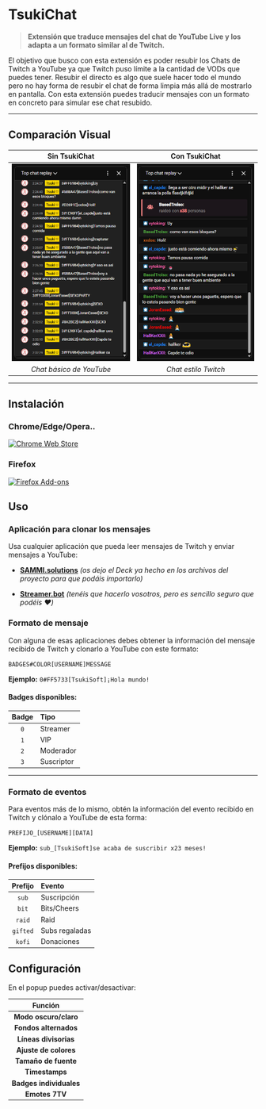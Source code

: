 # TsukiChat

> **Extensión que traduce mensajes del chat de YouTube Live y los adapta a un formato similar al de Twitch.**

El objetivo que busco con esta extensión es poder resubir los Chats de Twitch a YouTube ya que Twitch puso límite a la cantidad de VODs que puedes tener. Resubir el directo es algo que suele hacer todo el mundo pero no hay forma de resubir el chat de forma limpia más allá de mostrarlo en pantalla. Con esta extensión puedes traducir mensajes con un formato en concreto para simular ese chat resubido.

---

## Comparación Visual

<div align="center">

| **Sin TsukiChat** | **Con TsukiChat** |
|:---:|:---:|
| ![Chat sin extensión](capturas/sin_extension.png) | ![Chat con extensión](capturas/con_extension.png) |
| *Chat básico de YouTube* | *Chat estilo Twitch* |

</div>

---

## Instalación

### Chrome/Edge/Opera..
[![Chrome Web Store](https://img.shields.io/badge/Instalar_desde-Chrome_Web_Store-4285f4?style=for-the-badge&logo=googlechrome)](https://chromewebstore.google.com/detail/tsukichat/dojcelbefjhbapbhgkplifhcfblpgaab)

### Firefox  
[![Firefox Add-ons](https://img.shields.io/badge/Instalar_desde-Firefox_Add--ons-ff6611?style=for-the-badge&logo=firefox)](https://chromewebstore.google.com/detail/tsukichat/dojcelbefjhbapbhgkplifhcfblpgaab)

## Uso

### Aplicación para clonar los mensajes

Usa cualquier aplicación que pueda leer mensajes de Twitch y enviar mensajes a YouTube:

- **[SAMMI.solutions](https://sammi.solutions/)** *(os dejo el Deck ya hecho en los archivos del proyecto para que podáis importarlo)*

- **[Streamer.bot](https://streamer.bot/)** *(tenéis que hacerlo vosotros, pero es sencillo seguro que podéis ❤️)*

### Formato de mensaje

Con alguna de esas aplicaciones debes obtener la información del mensaje recibido de Twitch y clonarlo a YouTube con este formato:

```
BADGES#COLOR[USERNAME]MESSAGE
```
**Ejemplo:** `0#FF5733[TsukiSoft]¡Hola mundo!`

#### Badges disponibles:
| Badge | Tipo |
|:---:|:---|
| `0` | Streamer |
| `1` | VIP |
| `2` | Moderador |
| `3` | Suscriptor |

---

### Formato de eventos

Para eventos más de lo mismo, obtén la información del evento recibido en Twitch y clónalo a YouTube de esta forma:

```
PREFIJO_[USERNAME][DATA]
```
**Ejemplo:** `sub_[TsukiSoft]se acaba de suscribir x23 meses!`

#### Prefijos disponibles:
| Prefijo | Evento |
|:---:|:---|
| `sub` | Suscripción |
| `bit` | Bits/Cheers |
| `raid` | Raid |
| `gifted` | Subs regaladas |
| `kofi` | Donaciones |

## Configuración

En el popup puedes activar/desactivar:

| Función |
|:---:|
| **Modo oscuro/claro** |
| **Fondos alternados** |
| **Líneas divisorias** |
| **Ajuste de colores** |
| **Tamaño de fuente** |
| **Timestamps** |
| **Badges individuales** |
| **Emotes 7TV** |